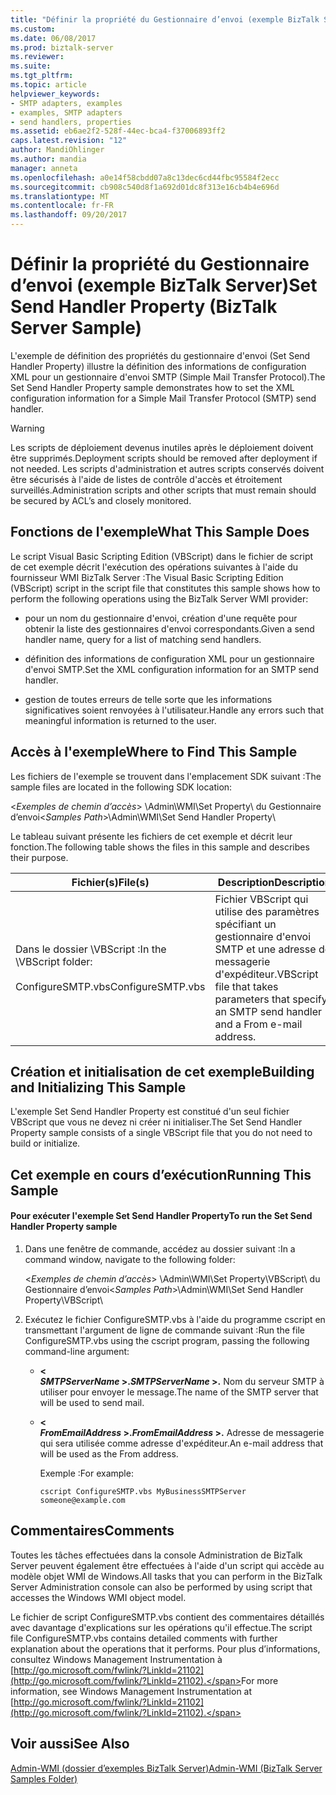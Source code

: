 ```yaml
---
title: "Définir la propriété du Gestionnaire d’envoi (exemple BizTalk Server) | Documents Microsoft"
ms.custom: 
ms.date: 06/08/2017
ms.prod: biztalk-server
ms.reviewer: 
ms.suite: 
ms.tgt_pltfrm: 
ms.topic: article
helpviewer_keywords:
- SMTP adapters, examples
- examples, SMTP adapters
- send handlers, properties
ms.assetid: eb6ae2f2-528f-44ec-bca4-f37006893ff2
caps.latest.revision: "12"
author: MandiOhlinger
ms.author: mandia
manager: anneta
ms.openlocfilehash: a0e14f58cbdd07a8c13dec6cd44fbc95584f2ecc
ms.sourcegitcommit: cb908c540d8f1a692d01dc8f313e16cb4b4e696d
ms.translationtype: MT
ms.contentlocale: fr-FR
ms.lasthandoff: 09/20/2017
---
```

# <a name="set-send-handler-property-biztalk-server-sample"></a><span data-ttu-id="bcb5f-102">Définir la propriété du Gestionnaire d’envoi (exemple BizTalk Server)</span><span class="sxs-lookup"><span data-stu-id="bcb5f-102">Set Send Handler Property (BizTalk Server Sample)</span></span>
<span data-ttu-id="bcb5f-103">L'exemple de définition des propriétés du gestionnaire d'envoi (Set Send Handler Property) illustre la définition des informations de configuration XML pour un gestionnaire d'envoi SMTP (Simple Mail Transfer Protocol).</span><span class="sxs-lookup"><span data-stu-id="bcb5f-103">The Set Send Handler Property sample demonstrates how to set the XML configuration information for a Simple Mail Transfer Protocol (SMTP) send handler.</span></span>  
  
> [!WARNING]
>  <span data-ttu-id="bcb5f-104">Les scripts de déploiement devenus inutiles après le déploiement doivent être supprimés.</span><span class="sxs-lookup"><span data-stu-id="bcb5f-104">Deployment scripts should be removed after deployment if not needed.</span></span> <span data-ttu-id="bcb5f-105">Les scripts d'administration et autres scripts conservés doivent être sécurisés à l'aide de listes de contrôle d'accès et étroitement surveillés.</span><span class="sxs-lookup"><span data-stu-id="bcb5f-105">Administration scripts and other scripts that must remain should be secured by ACL’s and closely monitored.</span></span>  
  
## <a name="what-this-sample-does"></a><span data-ttu-id="bcb5f-106">Fonctions de l'exemple</span><span class="sxs-lookup"><span data-stu-id="bcb5f-106">What This Sample Does</span></span>  
 <span data-ttu-id="bcb5f-107">Le script Visual Basic Scripting Edition (VBScript) dans le fichier de script de cet exemple décrit l'exécution des opérations suivantes à l'aide du fournisseur WMI BizTalk Server :</span><span class="sxs-lookup"><span data-stu-id="bcb5f-107">The Visual Basic Scripting Edition (VBScript) script in the script file that constitutes this sample shows how to perform the following operations using the BizTalk Server WMI provider:</span></span>  
  
-   <span data-ttu-id="bcb5f-108">pour un nom du gestionnaire d'envoi, création d'une requête pour obtenir la liste des gestionnaires d'envoi correspondants.</span><span class="sxs-lookup"><span data-stu-id="bcb5f-108">Given a send handler name, query for a list of matching send handlers.</span></span>  
  
-   <span data-ttu-id="bcb5f-109">définition des informations de configuration XML pour un gestionnaire d'envoi SMTP.</span><span class="sxs-lookup"><span data-stu-id="bcb5f-109">Set the XML configuration information for an SMTP send handler.</span></span>  
  
-   <span data-ttu-id="bcb5f-110">gestion de toutes erreurs de telle sorte que les informations significatives soient renvoyées à l'utilisateur.</span><span class="sxs-lookup"><span data-stu-id="bcb5f-110">Handle any errors such that meaningful information is returned to the user.</span></span>  
  
## <a name="where-to-find-this-sample"></a><span data-ttu-id="bcb5f-111">Accès à l'exemple</span><span class="sxs-lookup"><span data-stu-id="bcb5f-111">Where to Find This Sample</span></span>  
 <span data-ttu-id="bcb5f-112">Les fichiers de l'exemple se trouvent dans l'emplacement SDK suivant :</span><span class="sxs-lookup"><span data-stu-id="bcb5f-112">The sample files are located in the following SDK location:</span></span>  
  
 <span data-ttu-id="bcb5f-113">\<*Exemples de chemin d’accès*> \Admin\WMI\Set Property\ du Gestionnaire d’envoi</span><span class="sxs-lookup"><span data-stu-id="bcb5f-113">\<*Samples Path*>\Admin\WMI\Set Send Handler Property\\</span></span>  
  
 <span data-ttu-id="bcb5f-114">Le tableau suivant présente les fichiers de cet exemple et décrit leur fonction.</span><span class="sxs-lookup"><span data-stu-id="bcb5f-114">The following table shows the files in this sample and describes their purpose.</span></span>  
  
|<span data-ttu-id="bcb5f-115">Fichier(s)</span><span class="sxs-lookup"><span data-stu-id="bcb5f-115">File(s)</span></span>|<span data-ttu-id="bcb5f-116"> Description</span><span class="sxs-lookup"><span data-stu-id="bcb5f-116">Description</span></span>|  
|---------------|-----------------|  
|<span data-ttu-id="bcb5f-117">Dans le dossier \VBScript :</span><span class="sxs-lookup"><span data-stu-id="bcb5f-117">In the \VBScript folder:</span></span><br /><br /> <span data-ttu-id="bcb5f-118">ConfigureSMTP.vbs</span><span class="sxs-lookup"><span data-stu-id="bcb5f-118">ConfigureSMTP.vbs</span></span>|<span data-ttu-id="bcb5f-119">Fichier VBScript qui utilise des paramètres spécifiant un gestionnaire d'envoi SMTP et une adresse de messagerie d'expéditeur.</span><span class="sxs-lookup"><span data-stu-id="bcb5f-119">VBScript file that takes parameters that specify an SMTP send handler and a From e-mail address.</span></span>|  
  
## <a name="building-and-initializing-this-sample"></a><span data-ttu-id="bcb5f-120">Création et initialisation de cet exemple</span><span class="sxs-lookup"><span data-stu-id="bcb5f-120">Building and Initializing This Sample</span></span>  
 <span data-ttu-id="bcb5f-121">L'exemple Set Send Handler Property est constitué d'un seul fichier VBScript que vous ne devez ni créer ni initialiser.</span><span class="sxs-lookup"><span data-stu-id="bcb5f-121">The Set Send Handler Property sample consists of a single VBScript file that you do not need to build or initialize.</span></span>  
  
## <a name="running-this-sample"></a><span data-ttu-id="bcb5f-122">Cet exemple en cours d’exécution</span><span class="sxs-lookup"><span data-stu-id="bcb5f-122">Running This Sample</span></span>  
  
#### <a name="to-run-the-set-send-handler-property-sample"></a><span data-ttu-id="bcb5f-123">Pour exécuter l'exemple Set Send Handler Property</span><span class="sxs-lookup"><span data-stu-id="bcb5f-123">To run the Set Send Handler Property sample</span></span>  
  
1.  <span data-ttu-id="bcb5f-124">Dans une fenêtre de commande, accédez au dossier suivant :</span><span class="sxs-lookup"><span data-stu-id="bcb5f-124">In a command window, navigate to the following folder:</span></span>  
  
     <span data-ttu-id="bcb5f-125">\<*Exemples de chemin d’accès*> \Admin\WMI\Set Property\VBScript\ du Gestionnaire d’envoi</span><span class="sxs-lookup"><span data-stu-id="bcb5f-125">\<*Samples Path*>\Admin\WMI\Set Send Handler Property\VBScript\\</span></span>  
  
2.  <span data-ttu-id="bcb5f-126">Exécutez le fichier ConfigureSMTP.vbs à l'aide du programme cscript en transmettant l'argument de ligne de commande suivant :</span><span class="sxs-lookup"><span data-stu-id="bcb5f-126">Run the file ConfigureSMTP.vbs using the cscript program, passing the following command-line argument:</span></span>  
  
    -   **\<**   
         <span data-ttu-id="bcb5f-127">***SMTPServerName* >.**</span><span class="sxs-lookup"><span data-stu-id="bcb5f-127">***SMTPServerName* >.**</span></span> <span data-ttu-id="bcb5f-128">Nom du serveur SMTP à utiliser pour envoyer le message.</span><span class="sxs-lookup"><span data-stu-id="bcb5f-128">The name of the SMTP server that will be used to send mail.</span></span>  
  
    -   **\<**   
         <span data-ttu-id="bcb5f-129">***FromEmailAddress* >.**</span><span class="sxs-lookup"><span data-stu-id="bcb5f-129">***FromEmailAddress* >.**</span></span> <span data-ttu-id="bcb5f-130">Adresse de messagerie qui sera utilisée comme adresse d'expéditeur.</span><span class="sxs-lookup"><span data-stu-id="bcb5f-130">An e-mail address that will be used as the From address.</span></span>  
  
         <span data-ttu-id="bcb5f-131">Exemple :</span><span class="sxs-lookup"><span data-stu-id="bcb5f-131">For example:</span></span>  
  
        ```  
        cscript ConfigureSMTP.vbs MyBusinessSMTPServer someone@example.com  
        ```  
  
## <a name="comments"></a><span data-ttu-id="bcb5f-132">Commentaires</span><span class="sxs-lookup"><span data-stu-id="bcb5f-132">Comments</span></span>  
 <span data-ttu-id="bcb5f-133">Toutes les tâches effectuées dans la console Administration de BizTalk Server peuvent également être effectuées à l'aide d'un script qui accède au modèle objet WMI de Windows.</span><span class="sxs-lookup"><span data-stu-id="bcb5f-133">All tasks that you can perform in the BizTalk Server Administration console can also be performed by using script that accesses the Windows WMI object model.</span></span>  
  
 <span data-ttu-id="bcb5f-134">Le fichier de script ConfigureSMTP.vbs contient des commentaires détaillés avec davantage d'explications sur les opérations qu'il effectue.</span><span class="sxs-lookup"><span data-stu-id="bcb5f-134">The script file ConfigureSMTP.vbs contains detailed comments with further explanation about the operations that it performs.</span></span> <span data-ttu-id="bcb5f-135">Pour plus d’informations, consultez Windows Management Instrumentation à [http://go.microsoft.com/fwlink/?LinkId=21102](http://go.microsoft.com/fwlink/?LinkId=21102).</span><span class="sxs-lookup"><span data-stu-id="bcb5f-135">For more information, see Windows Management Instrumentation at [http://go.microsoft.com/fwlink/?LinkId=21102](http://go.microsoft.com/fwlink/?LinkId=21102).</span></span>  
  
## <a name="see-also"></a><span data-ttu-id="bcb5f-136">Voir aussi</span><span class="sxs-lookup"><span data-stu-id="bcb5f-136">See Also</span></span>  
 [<span data-ttu-id="bcb5f-137">Admin-WMI (dossier d’exemples BizTalk Server)</span><span class="sxs-lookup"><span data-stu-id="bcb5f-137">Admin-WMI (BizTalk Server Samples Folder)</span></span>](../core/admin-wmi-biztalk-server-samples-folder.md)
